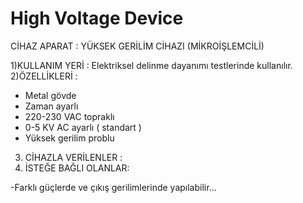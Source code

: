 # High Voltage Device

CİHAZ APARAT :  YÜKSEK GERİLİM CİHAZI (MİKROİŞLEMCİLİ)

1)KULLANIM YERİ : Elektriksel delinme dayanımı testlerinde kullanılır. 
2)ÖZELLİKLERİ : 
- Metal gövde 
- Zaman ayarlı 
- 220-230 VAC topraklı 
- 0-5 KV AC ayarlı ( standart ) 
- Yüksek gerilim problu 
3) CİHAZLA VERİLENLER : 
4) İSTEĞE BAĞLI OLANLAR:

-Farklı güçlerde ve çıkış gerilimlerinde yapılabilir...
